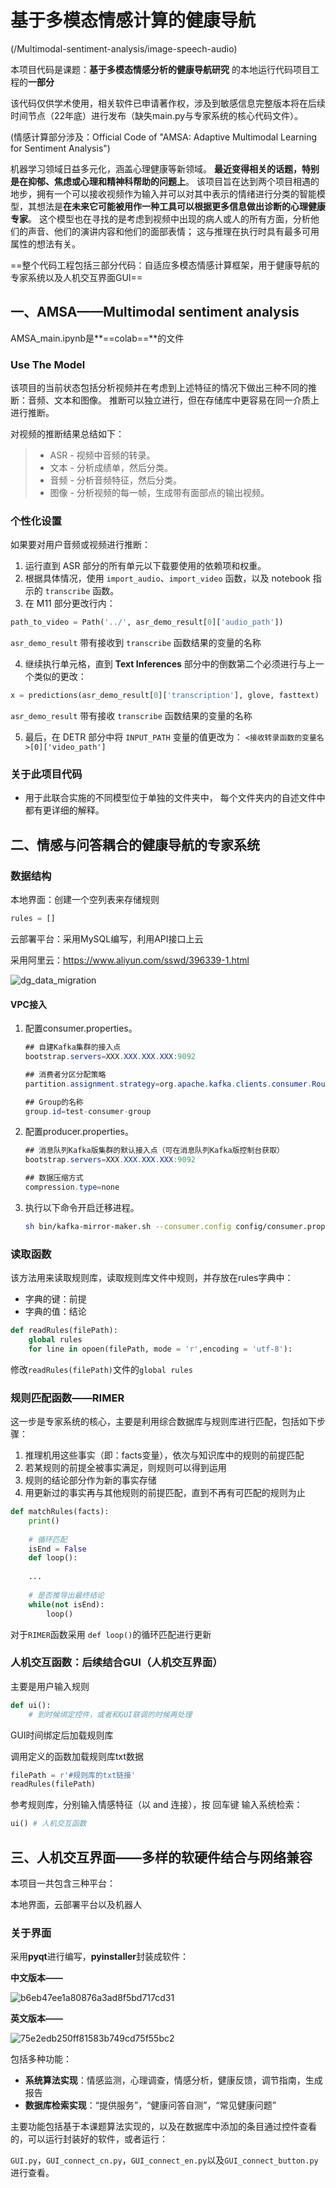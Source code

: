 # 基于多模态情感计算的健康导航

(/Multimodal-sentiment-analysis/image-speech-audio)

本项目代码是课题：**基于多模态情感分析的健康导航研究** 的本地运行代码项目工程的**一部分**

该代码仅供学术使用，相关软件已申请著作权，涉及到敏感信息完整版本将在后续时间节点（22年底）进行发布（缺失main.py与专家系统的核心代码文件）。

(情感计算部分涉及：Official Code of "AMSA: Adaptive Multimodal Learning for Sentiment Analysis")


机器学习领域日益多元化，涵盖心理健康等新领域。 **最近变得相关的话题，特别是在抑郁、焦虑或心理和精神科帮助的问题上**。 该项目旨在达到两个项目相遇的地步，拥有一个可以接收视频作为输入并可以对其中表示的情绪进行分类的智能模型，其想法是**在未来它可能被用作一种工具可以根据更多信息做出诊断的心理健康专家**。 这个模型也在寻找的是考虑到视频中出现的病人或人的所有方面，分析他们的声音、他们的演讲内容和他们的面部表情； 这与推理在执行时具有最多可用属性的想法有关。

==整个代码工程包括三部分代码：自适应多模态情感计算框架，用于健康导航的专家系统以及人机交互界面GUI==



## 一、AMSA——Multimodal sentiment analysis

AMSA_main.ipynb是**==colab==**的文件

### Use The Model

该项目的当前状态包括分析视频并在考虑到上述特征的情况下做出三种不同的推断：音频、文本和图像。 推断可以独立进行，但在存储库中更容易在同一介质上进行推断。

对视频的推断结果总结如下：

> * ASR - 视频中音频的转录。
> * 文本 - 分析成绩单，然后分类。
> * 音频 - 分析音频特征，然后分类。
> * 图像 - 分析视频的每一帧，生成带有面部点的输出视频。


### 个性化设置

如果要对用户音频或视频进行推断：

1. 运行直到 ASR 部分的所有单元以下载要使用的依赖项和权重。
2. 根据具体情况，使用 `import_audio`、`import_video` 函数，以及 notebook 指示的 `transcribe` 函数。
3. 在 M11 部分更改行内：

```python
path_to_video = Path('../', asr_demo_result[0]['audio_path'])
```

 `asr_demo_result` 带有接收到 `transcribe` 函数结果的变量的名称

4. 继续执行单元格，直到 **Text Inferences** 部分中的倒数第二个必须进行与上一个类似的更改：

```python
x = predictions(asr_demo_result[0]['transcription'], glove, fasttext)
```

`asr_demo_result` 带有接收 `transcribe` 函数结果的变量的名称

5. 最后，在 DETR 部分中将 `INPUT_PATH` 变量的值更改为：
   `<接收转录函数的变量名>[0]['video_path']`

### 关于此项目代码

* 用于此联合实施的不同模型位于单独的文件夹中，
  每个文件夹内的自述文件中都有更详细的解释。



## 二、情感与问答耦合的健康导航的专家系统

### 数据结构

本地界面：创建一个空列表来存储规则

```python
rules = []
```

云部署平台：采用MySQL编写，利用API接口上云

采用阿里云：https://www.aliyun.com/sswd/396339-1.html

![dg_data_migration](https://help-static-aliyun-doc.aliyuncs.com/assets/img/zh-CN/1116119951/p98881.png)

#### VPC接入

1. 配置consumer.properties。

   ```csharp
   ## 自建Kafka集群的接入点
   bootstrap.servers=XXX.XXX.XXX.XXX:9092
   
   ## 消费者分区分配策略
   partition.assignment.strategy=org.apache.kafka.clients.consumer.RoundRobinAssignor
   
   ## Group的名称
   group.id=test-consumer-group
   ```

1. 配置producer.properties。

   ```java
   ## 消息队列Kafka版集群的默认接入点（可在消息队列Kafka版控制台获取）
   bootstrap.servers=XXX.XXX.XXX.XXX:9092
   
   ## 数据压缩方式
   compression.type=none                                
   ```

2. 执行以下命令开启迁移进程。

   ```bash
   sh bin/kafka-mirror-maker.sh --consumer.config config/consumer.properties --producer.config config/producer.proper
   ```



### 读取函数

该方法用来读取规则库，读取规则库文件中规则，并存放在rules字典中：

- 字典的键：前提
- 字典的值：结论

```python
def readRules(filePath):
	global rules
    for line in opoen(filePath, mode = 'r',encoding = 'utf-8'):
```

修改`readRules(filePath)`文件的`global rules`

### 规则匹配函数——RIMER

这一步是专家系统的核心，主要是利用综合数据库与规则库进行匹配，包括如下步骤：

1. 推理机用这些事实（即：facts变量），依次与知识库中的规则的前提匹配
2. 若某规则的前提全被事实满足，则规则可以得到运用
3. 规则的结论部分作为新的事实存储
4. 用更新过的事实再与其他规则的前提匹配，直到不再有可匹配的规则为止

```python
def matchRules(facts):
    print()
    
    # 循环匹配
    isEnd = False
    def loop():
	
    ...
    
    # 是否推导出最终结论
    while(not isEnd):
        loop()
```

对于`RIMER`函数采用 `def loop()`的循环匹配进行更新

### 人机交互函数：后续结合GUI（人机交互界面）

主要是用户输入规则

```python
def ui():
	# 到时候绑定控件，或者和GUI联调的时候再处理
```

GUI时间绑定后加载规则库

调用定义的函数加载规则库txt数据

```python
filePath = r'#规则库的txt链接'
readRules(filePath)
```

参考规则库，分别输入情感特征（以 and 连接），按 回车键 输入系统检索：

```python
ui() # 人机交互函数
```



## 三、人机交互界面——多样的软硬件结合与网络兼容

本项目一共包含三种平台：

本地界面，云部署平台以及机器人

### 关于界面

采用**pyqt**进行编写，**pyinstaller**封装成软件：

**中文版本——**

![b6eb47ee1a80876a3ad8f5bd717cd31](https://user-images.githubusercontent.com/110955859/184330321-de1e4174-dd26-4535-9407-eb892ed2bbeb.jpg)


**英文版本——**

![75e2edb250ff81583b749cd75f55bc2](https://user-images.githubusercontent.com/110955859/184330174-93302ace-592e-4b6d-8f75-86368269ab9f.jpg)


包括多种功能：

* **系统算法实现**：情感监测，心理调查，情感分析，健康反馈，调节指南，生成报告
* **数据库检索实现**：“提供服务”，“健康问答自测”，“常见健康问题”

主要功能包括基于本课题算法实现的，以及在数据库中添加的条目通过控件查看的，可以运行封装好的软件，或者运行：

`GUI.py`，`GUI_connect_cn.py`，`GUI_connect_en.py`以及`GUI_connect_button.py`进行查看。
